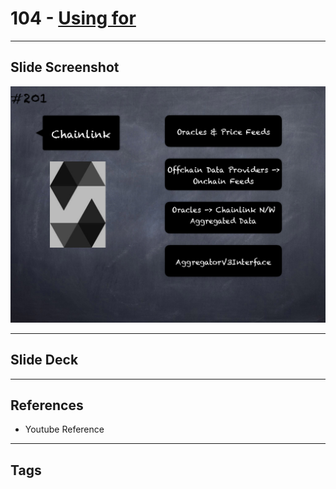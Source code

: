 # 104 - [Using for](Using%20for.md)


___
## Slide Screenshot
![104.png](../images/solidity201/104.png)
___
## Slide Deck

___
## References
- Youtube Reference
___
## Tags